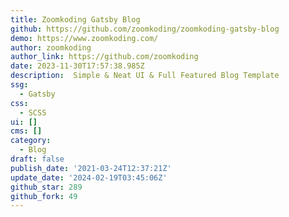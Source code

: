 ```yaml
---
title: Zoomkoding Gatsby Blog
github: https://github.com/zoomkoding/zoomkoding-gatsby-blog
demo: https://www.zoomkoding.com/
author: zoomkoding
author_link: https://github.com/zoomkoding
date: 2023-11-30T17:57:38.985Z
description: ️ Simple & Neat UI & Full Featured Blog Template
ssg:
  - Gatsby
css:
  - SCSS
ui: []
cms: []
category:
  - Blog
draft: false
publish_date: '2021-03-24T12:37:21Z'
update_date: '2024-02-19T03:45:06Z'
github_star: 289
github_fork: 49
---
```

